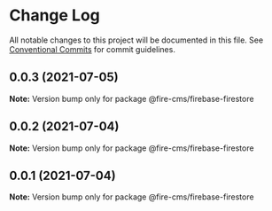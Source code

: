 # Change Log

All notable changes to this project will be documented in this file.
See [Conventional Commits](https://conventionalcommits.org) for commit guidelines.

## 0.0.3 (2021-07-05)

**Note:** Version bump only for package @fire-cms/firebase-firestore





## 0.0.2 (2021-07-04)

**Note:** Version bump only for package @fire-cms/firebase-firestore





## 0.0.1 (2021-07-04)

**Note:** Version bump only for package @fire-cms/firebase-firestore
